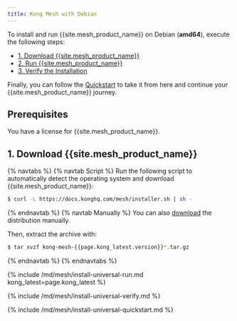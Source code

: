 ```yaml
---
title: Kong Mesh with Debian
---
```


To install and run {{site.mesh_product_name}} on Debian (**amd64**),
execute the following steps:

* [1. Download {{site.mesh_product_name}}](#1-download-kong-mesh)
* [2. Run {{site.mesh_product_name}}](#2-run-kong-mesh)
* [3. Verify the Installation](#3-verify-the-installation)

Finally, you can follow the [Quickstart](#4-quickstart) to take it from here
and continue your {{site.mesh_product_name}} journey.

## Prerequisites
You have a license for {{site.mesh_product_name}}.

## 1. Download {{site.mesh_product_name}}

{% navtabs %}
{% navtab Script %}
Run the following script to automatically detect the operating system and
download {{site.mesh_product_name}}:

```sh
$ curl -L https://docs.konghq.com/mesh/installer.sh | sh -
```
{% endnavtab %}
{% navtab Manually %}
You can also [download]({{site.links.download}}/mesh-alpine/kong-mesh-{{page.kong_versions[0].version}}-debian-amd64.tar.gz)
the distribution manually.

Then, extract the archive with:

```sh
$ tar xvzf kong-mesh-{{page.kong_latest.version}}*.tar.gz
```
{% endnavtab %}
{% endnavtabs %}

{% include /md/mesh/install-universal-run.md kong_latest=page.kong_latest %}

{% include /md/mesh/install-universal-verify.md %}

{% include /md/mesh/install-universal-quickstart.md %}
